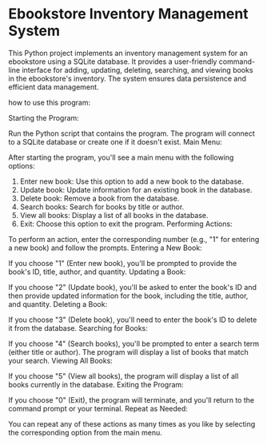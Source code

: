 # Ebookstore Inventory Management System
This Python project implements an inventory management system for an ebookstore using a SQLite database. It provides a user-friendly command-line interface for adding, updating, deleting, searching, and viewing books in the ebookstore's inventory. The system ensures data persistence and efficient data management.

how to use this program:

Starting the Program:

Run the Python script that contains the program.
The program will connect to a SQLite database or create one if it doesn't exist.
Main Menu:

After starting the program, you'll see a main menu with the following options:
1. Enter new book: Use this option to add a new book to the database.
2. Update book: Update information for an existing book in the database.
3. Delete book: Remove a book from the database.
4. Search books: Search for books by title or author.
5. View all books: Display a list of all books in the database.
0. Exit: Choose this option to exit the program.
Performing Actions:

To perform an action, enter the corresponding number (e.g., "1" for entering a new book) and follow the prompts.
Entering a New Book:

If you choose "1" (Enter new book), you'll be prompted to provide the book's ID, title, author, and quantity.
Updating a Book:

If you choose "2" (Update book), you'll be asked to enter the book's ID and then provide updated information for the book, including the title, author, and quantity.
Deleting a Book:

If you choose "3" (Delete book), you'll need to enter the book's ID to delete it from the database.
Searching for Books:

If you choose "4" (Search books), you'll be prompted to enter a search term (either title or author). The program will display a list of books that match your search.
Viewing All Books:

If you choose "5" (View all books), the program will display a list of all books currently in the database.
Exiting the Program:

If you choose "0" (Exit), the program will terminate, and you'll return to the command prompt or your terminal.
Repeat as Needed:

You can repeat any of these actions as many times as you like by selecting the corresponding option from the main menu.
